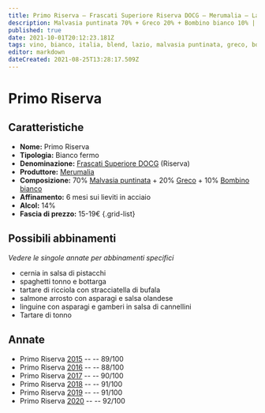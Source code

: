 ```yaml
---
title: Primo Riserva – Frascati Superiore Riserva DOCG – Merumalia – Lazio (IT) – 15-19€ – 3★-5★
description: Malvasia puntinata 70% + Greco 20% + Bombino bianco 10% | Cernia in salsa di pistacchi – Spaghetti tonno e bottarga – Tartare di ricciola con stracciatella di bufala – Salmone arrosto con asparagi e salsa olandese – Linguine asparagi e gamberi – Tartare di tonno
published: true
date: 2021-10-01T20:12:23.181Z
tags: vino, bianco, italia, blend, lazio, malvasia puntinata, greco, bombino bianco, cernia in salsa di pistacchi, spaghetti tonno e bottarga, tartare di ricciola con stracciatella di bufala, salmone arrosto con asparagi e salsa olandese, linguine con asparagi e gamberi in salsa di cannellini, fermo, 5 stelle, Tartare di tonno, 15-19€
editor: markdown
dateCreated: 2021-08-25T13:28:17.509Z
---
```


# Primo Riserva

## Caratteristiche
- **Nome:** Primo Riserva
- **Tipologia:** Bianco fermo
- **Denominazione:** [Frascati Superiore DOCG](/denominazioni/Italia/Lazio/DOCG/Frascati-Superiore) (Riserva)
- **Produttore:** [Merumalia](/produttori/Italia/Lazio/Merumalia) 
- **Composizione:** 70% [Malvasia puntinata](/vitigni/Italia/bacca-bianca/malvasia-puntinata) + 20% [Greco](/vitigni/Italia/bacca-bianca/greco) + 10% [Bombino bianco](/vitigni/Italia/bacca-bianca/bombino-bianco)
- **Affinamento:** 6 mesi sui lieviti in acciaio
- **Alcol:** 14%
- **Fascia di prezzo:** 15-19€
{.grid-list}

## Possibili abbinamenti
*Vedere le singole annate per abbinamenti specifici*

- cernia in salsa di pistacchi
- spaghetti tonno e bottarga
- tartare di ricciola con stracciatella di bufala
- salmone arrosto con asparagi e salsa olandese 
- linguine con asparagi e gamberi in salsa di cannellini
- Tartare di tonno

## Annate
- Primo Riserva [2015](/vini/Italia/Lazio/Merumalia/Primo-riserva/2015) -- <span class="star-4"></span> -- 89/100
- Primo Riserva [2016](/vini/Italia/Lazio/Merumalia/Primo-riserva/2016) -- <span class="star-3"></span> -- 88/100
- Primo Riserva [2017](/vini/Italia/Lazio/Merumalia/Primo-riserva/2017) -- <span class="star-4"></span> -- 90/100
- Primo Riserva [2018](/vini/Italia/Lazio/Merumalia/Primo-riserva/2018) -- <span class="star-5"></span> -- 91/100
- Primo Riserva [2019](/vini/Italia/Lazio/Merumalia/Primo-riserva/2019) -- <span class="star-5"></span> -- 91/100
- Primo Riserva [2020](/vini/Italia/Lazio/Merumalia/Primo-riserva/2020) -- <span class="star-5"></span> -- 92/100

